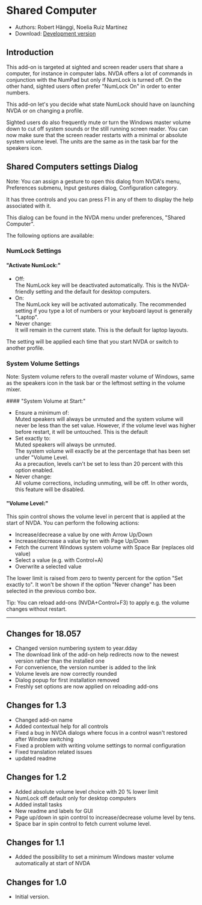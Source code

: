 # Shared Computer #
* Authors: Robert Hänggi, Noelia Ruiz Martínez
* Download: <a id = "devel-version" href = "https://github.com/Robert-J-H/SharedComputer/releases/latest">Development version</a>

## Introduction
This add-on is targeted at sighted and screen reader users that share a computer, for instance in computer labs. 
NVDA offers a lot of commands in conjunction with the NumPad but only if NumLock is turned off.
On the other hand, sighted users often prefer "NumLock On" in order to enter numbers.

This add-on let's you decide what state NumLock should have on launching NVDA or on changing a profile.

Sighted users do also frequently mute or turn the Windows master volume down to cut off 
system sounds or the still running screen reader.
You can now make sure that the screen reader restarts with a minimal or absolute system volume level. 
The units are the same as in the task bar for the speakers icon.

## Shared Computers settings Dialog ##

Note: You can assign a gesture to open this dialog from NVDA's menu, Preferences submenu, Input gestures dialog, Configuration category.

It has three controls and you can press F1 in any of them to display the help associated with it.  

This dialog can be found in the NVDA menu under preferences, "Shared Computer".

The following options are available:

### NumLock Settings<span>
#### "Activate NumLock:"

- Off:  
  The NumLock key will be  deactivated automatically.
  This is the NVDA-friendly setting and the default for desktop computers. 
- On:  
  The NumLock key will be activated automatically.
  The recommended setting if you type a lot of numbers or your keyboard layout is generally "Laptop".
- Never  change:  
  It will remain in the current state.
  This is the default for laptop layouts.

The setting will be applied each time that you start NVDA or switch to another profile.

</span>

### System Volume Settings

Note: System volume refers to the overall master volume of Windows, 
same as the speakers icon in the task bar or the leftmost setting in the volume mixer.

<span>
#### "System Volume at Start:"

- Ensure a minimum of:  
  Muted speakers will always be unmuted and the system volume will  never be less than the set value.
  However, if the volume level was higher before restart, it will be untouched.
  This is the default
- Set exactly to:  
  Muted speakers will always be unmuted.  
  The system volume will exactly be at the percentage that has been  set under "Volume Level.  
  As a precaution, levels can't be set to less than 20 percent with this option enabled.
- Never change:  
  All volume corrections, including unmuting, will be off.
  In other words, this feature will be disabled.

</span>

<span>

#### "Volume Level:"
This spin control shows the volume level in percent that is applied at the start of NVDA. 
You can perform the following actions:

* Increase/decrease a value by one with Arrow Up/Down
* Increase/decrease a value by ten  with Page Up/Down
* Fetch the current Windows system volume with Space Bar (replaces old value) 
* Select a value (e.g. with Control+A)
* Overwrite a selected value

The lower limit is raised from zero to twenty percent for the option "Set exactly to".
It won't be shown if the option "Never change" has been selected in the previous combo box.

</span>

Tip: You can reload add-ons (NVDA+Control+F3) to apply e.g. the volume changes without restart.

---

## Changes for 18.057 ##

* Changed version numbering system to year.dday
* The download link of the add-on help redirects  now to the newest version rather than the installed one
* For convenience, the version number is added to the link 
* Volume levels are now correctly rounded
* Dialog popup for first installation removed
* Freshly set options are now applied on reloading add-ons 

## Changes for 1.3 ##

* Changed add-on name
* Added contextual help for all controls
* Fixed  a bug in NVDA dialogs where focus in a control wasn't restored after Window switching
* Fixed a problem with writing volume settings to normal configuration
* Fixed translation related issues
* updated readme

## Changes for 1.2 ##

* Added absolute volume level choice with 20 % lower limit
* NumLock off default only for desktop computers
* Added install tasks
* New readme and labels for GUI
* Page up/down in spin control to increase/decrease volume level by tens.
* Space bar in spin control to fetch current volume level.

## Changes for 1.1 ##

* Added the possibility to set a minimum Windows master volume automatically at start of NVDA

## Changes for 1.0 ##

* Initial version.

  <script>
   var xhr = new XMLHttpRequest();
   var placeholder = document.getElementById('devel-version');
   xhr.open("GET", "https://api.github.com/repos/Robert-J-H/SharedComputer/releases", true);
   xhr.setRequestHeader("Accept", "application/vnd.github.v3+json");
   xhr.send();
   xhr.onreadystatechange = processRequest;
   function processRequest(e) {
    if (xhr.readyState == 4) {
     if (xhr.status == 200) {
      var response = JSON.parse(xhr.responseText);
      var releases = response.sort(function(a, b) {
        a = new Date(a.assets[0].updated_at);
        b = new Date(b.assets[0].updated_at);
        return b<a ? -1 : a<b ? 1 : 0;
      });
      placeholder.textContent = "Development version " + releases[0].tag_name;
      placeholder.href = releases[0].assets[0].browser_download_url;
     }
    }
  }
  </script>